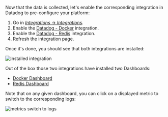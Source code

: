 Now that the data is collected, let's enable the corresponding integration in Datadog to pre-configure your platform:

1. Go in [_Integrations_ -> _Integrations_](https://app.datadoghq.com/account/settings).
2. Enable the [Datadog - Docker](https://app.datadoghq.com/account/settings#integrations/docker) integration.
3. Enable the [Datadog - Redis](https://app.datadoghq.com/account/settings#integrations/redis) integration.
4. Refresh the integration page.

Once it's done, you should see that both integrations are installed:

![installed integration](https://raw.githubusercontent.com/l0k0ms/workshops/master/log-workshop/images/installed_integrations.png)

Out of the box those two integrations have installed two Dashboards:

* [Docker Dashboard](https://app.datadoghq.com/screen/integration/52/docker---overview)
* [Redis Dashboard](https://app.datadoghq.com/screen/integration/15/redis---overview)

Note that on any given dashboard, you can click on a displayed metric to switch to the corresponding logs:

![metrics switch to logs](https://raw.githubusercontent.com/l0k0ms/workshops/master/log-workshop/images/metrics_switch_to_logs.png)